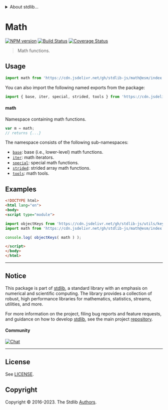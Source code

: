 <!--

@license Apache-2.0

Copyright (c) 2018 The Stdlib Authors.

Licensed under the Apache License, Version 2.0 (the "License");
you may not use this file except in compliance with the License.
You may obtain a copy of the License at

   http://www.apache.org/licenses/LICENSE-2.0

Unless required by applicable law or agreed to in writing, software
distributed under the License is distributed on an "AS IS" BASIS,
WITHOUT WARRANTIES OR CONDITIONS OF ANY KIND, either express or implied.
See the License for the specific language governing permissions and
limitations under the License.

-->


<details>
  <summary>
    About stdlib...
  </summary>
  <p>We believe in a future in which the web is a preferred environment for numerical computation. To help realize this future, we've built stdlib. stdlib is a standard library, with an emphasis on numerical and scientific computation, written in JavaScript (and C) for execution in browsers and in Node.js.</p>
  <p>The library is fully decomposable, being architected in such a way that you can swap out and mix and match APIs and functionality to cater to your exact preferences and use cases.</p>
  <p>When you use stdlib, you can be absolutely certain that you are using the most thorough, rigorous, well-written, studied, documented, tested, measured, and high-quality code out there.</p>
  <p>To join us in bringing numerical computing to the web, get started by checking us out on <a href="https://github.com/stdlib-js/stdlib">GitHub</a>, and please consider <a href="https://opencollective.com/stdlib">financially supporting stdlib</a>. We greatly appreciate your continued support!</p>
</details>

# Math

[![NPM version][npm-image]][npm-url] [![Build Status][test-image]][test-url] [![Coverage Status][coverage-image]][coverage-url] <!-- [![dependencies][dependencies-image]][dependencies-url] -->

> Math functions.



<section class="usage">

## Usage

```javascript
import math from 'https://cdn.jsdelivr.net/gh/stdlib-js/math@esm/index.mjs';
```

You can also import the following named exports from the package:

```javascript
import { base, iter, special, strided, tools } from 'https://cdn.jsdelivr.net/gh/stdlib-js/math@esm/index.mjs';
```

#### math

Namespace containing math functions.

```javascript
var m = math;
// returns {...}
```

The namespace consists of the following sub-namespaces:

<!-- <toc pattern="*"> -->

<div class="namespace-toc">

-   <span class="signature">[`base`][@stdlib/math/base]</span><span class="delimiter">: </span><span class="description">base (i.e., lower-level) math functions.</span>
-   <span class="signature">[`iter`][@stdlib/math/iter]</span><span class="delimiter">: </span><span class="description">math iterators.</span>
-   <span class="signature">[`special`][@stdlib/math/special]</span><span class="delimiter">: </span><span class="description">special math functions.</span>
-   <span class="signature">[`strided`][@stdlib/math/strided]</span><span class="delimiter">: </span><span class="description">strided array math functions.</span>
-   <span class="signature">[`tools`][@stdlib/math/tools]</span><span class="delimiter">: </span><span class="description">math tools.</span>

</div>

<!-- </toc> -->

</section>

<!-- /.usage -->

<section class="examples">

## Examples

<!-- TODO: better examples -->

<!-- eslint no-undef: "error" -->

```html
<!DOCTYPE html>
<html lang="en">
<body>
<script type="module">

import objectKeys from 'https://cdn.jsdelivr.net/gh/stdlib-js/utils/keys@esm/index.mjs';
import math from 'https://cdn.jsdelivr.net/gh/stdlib-js/math@esm/index.mjs';

console.log( objectKeys( math ) );

</script>
</body>
</html>
```

</section>

<!-- /.examples -->

<!-- Section for related `stdlib` packages. Do not manually edit this section, as it is automatically populated. -->

<section class="related">

</section>

<!-- /.related -->

<!-- Section for all links. Make sure to keep an empty line after the `section` element and another before the `/section` close. -->


<section class="main-repo" >

* * *

## Notice

This package is part of [stdlib][stdlib], a standard library with an emphasis on numerical and scientific computing. The library provides a collection of robust, high performance libraries for mathematics, statistics, streams, utilities, and more.

For more information on the project, filing bug reports and feature requests, and guidance on how to develop [stdlib][stdlib], see the main project [repository][stdlib].

#### Community

[![Chat][chat-image]][chat-url]

---

## License

See [LICENSE][stdlib-license].


## Copyright

Copyright &copy; 2016-2023. The Stdlib [Authors][stdlib-authors].

</section>

<!-- /.stdlib -->

<!-- Section for all links. Make sure to keep an empty line after the `section` element and another before the `/section` close. -->

<section class="links">

[npm-image]: http://img.shields.io/npm/v/@stdlib/math.svg
[npm-url]: https://npmjs.org/package/@stdlib/math

[test-image]: https://github.com/stdlib-js/math/actions/workflows/test.yml/badge.svg?branch=v0.1.0
[test-url]: https://github.com/stdlib-js/math/actions/workflows/test.yml?query=branch:v0.1.0

[coverage-image]: https://img.shields.io/codecov/c/github/stdlib-js/math/main.svg
[coverage-url]: https://codecov.io/github/stdlib-js/math?branch=main

<!--

[dependencies-image]: https://img.shields.io/david/stdlib-js/math.svg
[dependencies-url]: https://david-dm.org/stdlib-js/math/main

-->

[chat-image]: https://img.shields.io/gitter/room/stdlib-js/stdlib.svg
[chat-url]: https://app.gitter.im/#/room/#stdlib-js_stdlib:gitter.im

[stdlib]: https://github.com/stdlib-js/stdlib

[stdlib-authors]: https://github.com/stdlib-js/stdlib/graphs/contributors

[umd]: https://github.com/umdjs/umd
[es-module]: https://developer.mozilla.org/en-US/docs/Web/JavaScript/Guide/Modules

[deno-url]: https://github.com/stdlib-js/math/tree/deno
[umd-url]: https://github.com/stdlib-js/math/tree/umd
[esm-url]: https://github.com/stdlib-js/math/tree/esm
[branches-url]: https://github.com/stdlib-js/math/blob/main/branches.md

[stdlib-license]: https://raw.githubusercontent.com/stdlib-js/math/main/LICENSE

<!-- <toc-links> -->

[@stdlib/math/base]: https://github.com/stdlib-js/math/tree/main/base

[@stdlib/math/iter]: https://github.com/stdlib-js/math/tree/main/iter

[@stdlib/math/special]: https://github.com/stdlib-js/math/tree/main/special

[@stdlib/math/strided]: https://github.com/stdlib-js/math/tree/main/strided

[@stdlib/math/tools]: https://github.com/stdlib-js/math/tree/main/tools

<!-- </toc-links> -->

</section>

<!-- /.links -->

